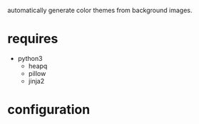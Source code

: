 automatically generate color themes from background images.

# requires
* python3
    - heapq
    - pillow
    - jinja2

# configuration